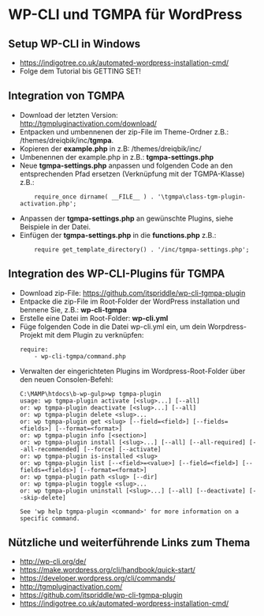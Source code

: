 # WP-CLI und TGMPA für WordPress
## Setup WP-CLI in Windows

- https://indigotree.co.uk/automated-wordpress-installation-cmd/
- Folge dem Tutorial bis GETTING SET!

## Integration von TGMPA

- Download der letzten Version: http://tgmpluginactivation.com/download/
- Entpacken und umbennenen der zip-File im Theme-Ordner z.B.: <path>/themes/dreiqbik/inc/**tgmpa**.
- Kopieren der **example.php** in z.B: <path>/themes/dreiqbik/inc/
- Umbenennen der example.php in z.B.: **tgmpa-settings.php**
- Neue **tgmpa-settings.php** anpassen und folgenden Code an den entsprechenden Pfad ersetzen (Verknüpfung mit der TGMPA-Klasse) z.B.:
    ```
        require_once dirname( __FILE__ ) . '\tgmpa\class-tgm-plugin-activation.php';
    ```
- Anpassen der **tgmpa-settings.php** an gewünschte Plugins, siehe Beispiele in der Datei.
- Einfügen der **tgmpa-settings.php** in die **functions.php** z.B.:
    ```
        require get_template_directory() . '/inc/tgmpa-settings.php';
    ```

## Integration des WP-CLI-Plugins für TGMPA

- Download zip-File: https://github.com/itspriddle/wp-cli-tgmpa-plugin
- Entpacke die zip-File im Root-Folder der WordPress installation und bennene Sie, z.B.: **wp-cli-tgmpa**
- Erstelle eine Datei im Root-Folder: **wp-cli.yml**
- Füge folgenden Code in die Datei wp-cli.yml ein, um dein Worpdress-Projekt mit dem Plugin zu verknüpfen:
    ```
    require:
        - wp-cli-tgmpa/command.php
    ```
- Verwalten der eingerichteten Plugins im Wordpress-Root-Folder über den neuen Consolen-Befehl:
    ```
    C:\MAMP\htdocs\b-wp-gulp>wp tgmpa-plugin
    usage: wp tgmpa-plugin activate [<slug>...] [--all]
    or: wp tgmpa-plugin deactivate [<slug>...] [--all]
    or: wp tgmpa-plugin delete <slug>...
    or: wp tgmpa-plugin get <slug> [--field=<field>] [--fields=<fields>] [--format=<format>]
    or: wp tgmpa-plugin info [<section>]
    or: wp tgmpa-plugin install [<slug>...] [--all] [--all-required] [--all-recommended] [--force] [--activate]
    or: wp tgmpa-plugin is-installed <slug>
    or: wp tgmpa-plugin list [--<field>=<value>] [--field=<field>] [--fields=<fields>] [--format=<format>]
    or: wp tgmpa-plugin path <slug> [--dir]
    or: wp tgmpa-plugin toggle <slug>...
    or: wp tgmpa-plugin uninstall [<slug>...] [--all] [--deactivate] [--skip-delete]

    See 'wp help tgmpa-plugin <command>' for more information on a specific command.
    ```

## Nützliche und weiterführende Links zum Thema

- http://wp-cli.org/de/
- https://make.wordpress.org/cli/handbook/quick-start/
- https://developer.wordpress.org/cli/commands/
- http://tgmpluginactivation.com/
- https://github.com/itspriddle/wp-cli-tgmpa-plugin
- https://indigotree.co.uk/automated-wordpress-installation-cmd/
